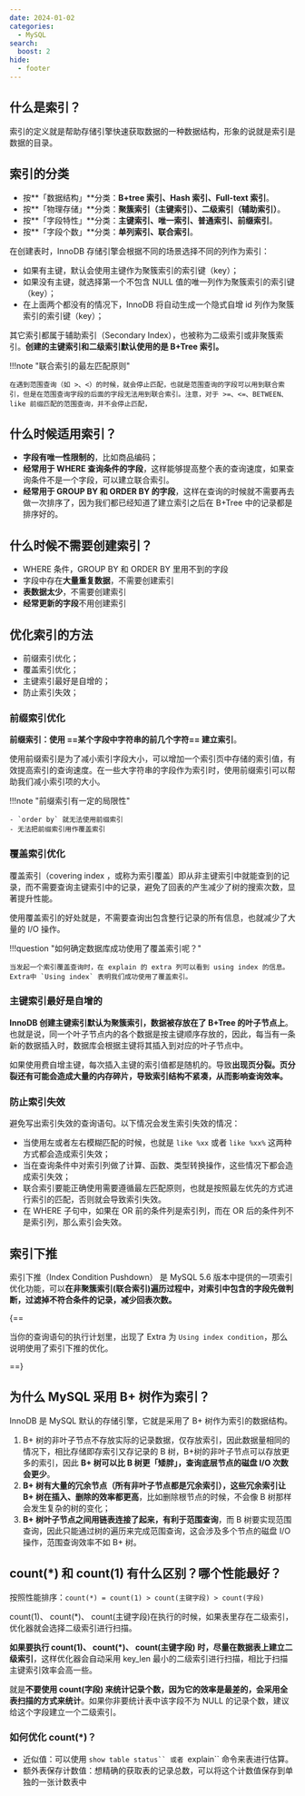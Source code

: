```yaml
---
date: 2024-01-02
categories:
  - MySQL
search:
  boost: 2
hide:
  - footer
---
```


## 什么是索引？

索引的定义就是帮助存储引擎快速获取数据的一种数据结构，形象的说就是索引是数据的目录。

## 索引的分类

- 按**「数据结构」**分类：**B+tree 索引、Hash 索引、Full-text 索引**。
- 按**「物理存储」**分类：**聚簇索引（主键索引）、二级索引（辅助索引）**。
- 按**「字段特性」**分类：**主键索引、唯一索引、普通索引、前缀索引**。
- 按**「字段个数」**分类：**单列索引、联合索引**。

在创建表时，InnoDB 存储引擎会根据不同的场景选择不同的列作为索引：

- 如果有主键，默认会使用主键作为聚簇索引的索引键（key）；
- 如果没有主键，就选择第一个不包含 NULL 值的唯一列作为聚簇索引的索引键（key）；
- 在上面两个都没有的情况下，InnoDB 将自动生成一个隐式自增 id 列作为聚簇索引的索引键（key）；

其它索引都属于辅助索引（Secondary Index），也被称为二级索引或非聚簇索引。**创建的主键索引和二级索引默认使用的是 B+Tree 索引。**

!!!note "联合索引的最左匹配原则"

    在遇到范围查询（如 >、<）的时候，就会停止匹配，也就是范围查询的字段可以用到联合索引，但是在范围查询字段的后面的字段无法用到联合索引。注意，对于 >=、<=、BETWEEN、like 前缀匹配的范围查询，并不会停止匹配，

## 什么时候适用索引？

- **字段有唯一性限制的**，比如商品编码；
- **经常用于 WHERE 查询条件的字段**，这样能够提高整个表的查询速度，如果查询条件不是一个字段，可以建立联合索引。
- **经常用于 GROUP BY 和 ORDER BY 的字段**，这样在查询的时候就不需要再去做一次排序了，因为我们都已经知道了建立索引之后在 B+Tree 中的记录都是排序好的。

## 什么时候不需要创建索引？

- WHERE 条件，GROUP BY 和 ORDER BY 里用不到的字段
- 字段中存在**大量重复数据**，不需要创建索引
- **表数据太少**，不需要创建索引
- **经常更新的字段**不用创建索引

## 优化索引的方法

- 前缀索引优化；
- 覆盖索引优化；
- 主键索引最好是自增的；
- 防止索引失效；

### 前缀索引优化

**前缀索引：使用 ==某个字段中字符串的前几个字符== 建立索引**。

使用前缀索引是为了减小索引字段大小，可以增加一个索引页中存储的索引值，有效提高索引的查询速度。在一些大字符串的字段作为索引时，使用前缀索引可以帮助我们减小索引项的大小。

!!!note "前缀索引有一定的局限性"

    - `order by` 就无法使用前缀索引
    - 无法把前缀索引用作覆盖索引

### 覆盖索引优化

覆盖索引（covering index ，或称为索引覆盖）即从非主键索引中就能查到的记录，而不需要查询主键索引中的记录，避免了回表的产生减少了树的搜索次数，显著提升性能。

使用覆盖索引的好处就是，不需要查询出包含整行记录的所有信息，也就减少了大量的 I/O 操作。

!!!question "如何确定数据库成功使用了覆盖索引呢？"

    当发起一个索引覆盖查询时，在 explain 的 extra 列可以看到 using index 的信息。Extra中 `Using index` 表明我们成功使用了覆盖索引。

### 主键索引最好是自增的

**InnoDB 创建主键索引默认为聚簇索引，数据被存放在了 B+Tree 的叶子节点上**。也就是说，同一个叶子节点内的各个数据是按主键顺序存放的，因此，每当有一条新的数据插入时，数据库会根据主键将其插入到对应的叶子节点中。

如果使用费自增主键，每次插入主键的索引值都是随机的。导致**出现页分裂。页分裂还有可能会造成大量的内存碎片，导致索引结构不紧凑，从而影响查询效率。**

### 防止索引失效

避免写出索引失效的查询语句。以下情况会发生索引失效的情况：

- 当使用左或者左右模糊匹配的时候，也就是 `like %xx` 或者 `like %xx%` 这两种方式都会造成索引失效；
- 当在查询条件中对索引列做了计算、函数、类型转换操作，这些情况下都会造成索引失效；
- 联合索引要能正确使用需要遵循最左匹配原则，也就是按照最左优先的方式进行索引的匹配，否则就会导致索引失效。
- 在 WHERE 子句中，如果在 OR 前的条件列是索引列，而在 OR 后的条件列不是索引列，那么索引会失效。

## 索引下推

索引下推（Index Condition Pushdown） 是 MySQL 5.6 版本中提供的一项索引优化功能，可以**在非聚簇索引(联合索引)遍历过程中，对索引中包含的字段先做判断，过滤掉不符合条件的记录，减少回表次数。**

{==

当你的查询语句的执行计划里，出现了 Extra 为 `Using index condition`，那么说明使用了索引下推的优化。

==}

## 为什么 MySQL 采用 B+ 树作为索引？

InnoDB 是 MySQL 默认的存储引擎，它就是采用了 B+ 树作为索引的数据结构。

1. B+ 树的非叶子节点不存放实际的记录数据，仅存放索引，因此数据量相同的情况下，相比存储即存索引又存记录的 B 树，B+树的非叶子节点可以存放更多的索引，因此 **B+ 树可以比 B 树更「矮胖」，查询底层节点的磁盘 I/O 次数会更少**。
2. **B+ 树有大量的冗余节点（所有非叶子节点都是冗余索引），这些冗余索引让 B+ 树在插入、删除的效率都更高**，比如删除根节点的时候，不会像 B 树那样会发生复杂的树的变化；
3. **B+ 树叶子节点之间用链表连接了起来，有利于范围查询**，而 B 树要实现范围查询，因此只能通过树的遍历来完成范围查询，这会涉及多个节点的磁盘 I/O 操作，范围查询效率不如 B+ 树。

## count(\*) 和 count(1) 有什么区别？哪个性能最好？

按照性能排序：`count(*) = count(1) > count(主键字段) > count(字段)`

count(1)、 count(\*)、 count(主键字段)在执行的时候，如果表里存在二级索引，优化器就会选择二级索引进行扫描。

**如果要执行 count(1)、 count(\*)、 count(主键字段) 时，尽量在数据表上建立二级索引**，这样优化器会自动采用 key_len 最小的二级索引进行扫描，相比于扫描主键索引效率会高一些。

就是**不要使用 count(字段) 来统计记录个数，因为它的效率是最差的，会采用全表扫描的方式来统计**。如果你非要统计表中该字段不为 NULL 的记录个数，建议给这个字段建立一个二级索引。

### 如何优化 count(\*)？

- 近似值：可以使用 ` show table status`` 或者  `explain`` 命令来表进行估算。
- 额外表保存计数值：想精确的获取表的记录总数，可以将这个计数值保存到单独的一张计数表中

[^1]: [小林 coding-索引常见面试题](https://xiaolincoding.com/mysql/index/index_interview.html)
